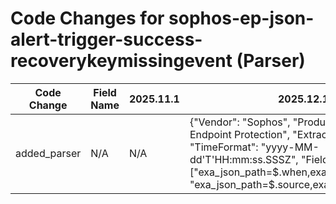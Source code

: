 # Code Changes for sophos-ep-json-alert-trigger-success-recoverykeymissingevent (Parser)

| Code Change | Field Name | 2025.11.1 | 2025.12.1 |
|-------------|------------|-----------|------------|
| added_parser | N/A | N/A | {"Vendor": "Sophos", "Product": "Sophos Endpoint Protection", "ExtractionType": "json", "TimeFormat": "yyyy-MM-dd'T'HH:mm:ss.SSSZ", "Fields": ["exa_json_path=$.when,exa_field_name=time", "exa_json_path=$.source,exa_regex=(n\/a|(\d{1,3}\.){3}\d{1,3}|({full_name}[^\"\s]+\s[^\"]+)$|((({domain}[^\\\"]+?))\\+)?({user}[\w\.\-\!\#\^\~]{1,40}\$?)$)", "exa_json_path=$.location,exa_regex=^({host}[\w\-\.]+)$", "exa_json_path=$.id,exa_field_name=alert_id", "exa_json_path=$.severity,exa_field_name=alert_severity", "exa_json_path=$.name,exa_field_name=alert_name", "exa_json_path=$.type,exa_field_name=alert_type", "exa_json_path=$.description,exa_field_name=additional_info", "exa_json_path=$..endpoint_type,exa_field_name=device_type", "exa_json_path=$.user_id,exa_field_name=user_id", "exa_json_path=$.group,exa_field_name=group_type", "exa_json_path=$..source_info.ip,exa_regex=({src_ip}((([0-9a-fA-F.]{0,4}):{1,2}){1,7}([0-9a-fA-F]){0,4})|(((25[0-5]|(2[0-4]|1\d|[0-9]|)\d)\.?\b){4}))(:({src_port}\d+))?"], "DupFields": ["host->src_host"], "Name": "sophos-ep-json-alert-trigger-success-recoverykeymissingevent", "Conditions": ["\"Event::Endpoint::Enc::RecoveryKeyMissingEvent\"", "\"location\":", "\"type\":"], "ParserVersion": "v1.0.0"} |